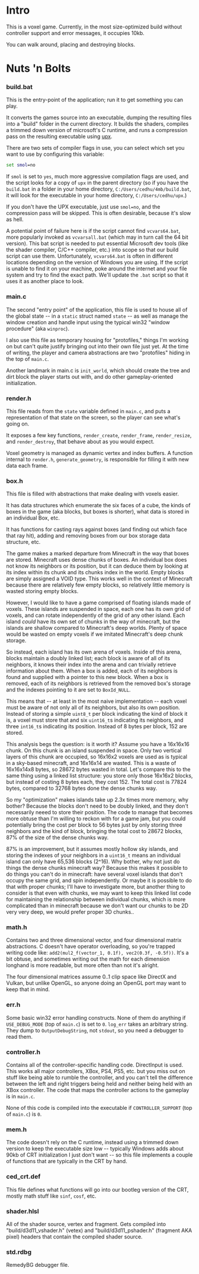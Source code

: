 # Intro
This is a voxel game. Currently, in the most size-optimized build without controller support and error messages, it occupies 10kb.

You can walk around, placing and destroying blocks.

# Nuts 'n Bolts
### build.bat
This is the entry-point of the application; run it to get something you can play.

It converts the games source into an executable, dumping the resulting files into a "build" folder in the current directory. It builds the shaders, compiles a trimmed down version of microsoft's C runtime, and runs a compression pass on the resulting executable using [upx](upx.github.io).

There are two sets of compiler flags in use, you can select which set you want to use by configuring this variable:
```bat
set smol=no
```

If `smol` is set to `yes`, much more aggressive compilation flags are used, and the script looks for a copy of `upx` in the parent directory (so if you have the `build.bat` in a folder in your home directory, `C:/Users/cedhu/4mb/build.bat`, it will look for the executable in your home directory, `C:/Users/cedhu/upx`.)

If you don't have the UPX executable, just use `smol=no`, and the compression pass will be skipped. This is often desirable, because it's slow as hell.

A potential point of failure here is if the script cannot find `vcvars64.bat`, more popularly invoked as `vcvarsall.bat` (which may in turn call the 64 bit version). This bat script is needed to put essential Microsoft dev tools (like the shader compiler, C/C++ compiler, etc.) into scope so that our build script can use them. Unfortunately, `vcvars64.bat` is often in different locations depending on the version of Windows you are using. If the script is unable to find it on your machine, poke around the internet and your file system and try to find the exact path. We'll update the `.bat` script so that it uses it as another place to look.


### main.c
The second "entry point" of the application, this file is used to house all of the global state -- in a `static` struct named `state` -- as well as manage the window creation and handle input using the typical win32 "window procedure" (aka `winproc`).

I also use this file as temporary housing for "protofiles," things I'm working on but can't quite justify bringing out into their own file just yet. At the time of writing, the player and camera abstractions are two "protofiles" hiding in the top of `main.c`.

Another landmark in main.c is `init_world`, which should create the tree and dirt block the player starts out with, and do other gameplay-oriented initialization.


### render.h
This file reads from the `state` variable defined in `main.c`, and puts a representation of that state on the screen, so the player can see what's going on.

It exposes a few key functions, `render_create`, `render_frame`, `render_resize`, and `render_destroy`, that behave about as you would expect.

Voxel geometry is managed as dynamic vertex and index buffers. A function internal to `render.h`, `generate_geometry`, is responsible for filling it with new data each frame.


### box.h
This file is filled with abstractions that make dealing with voxels easier.

It has data structures which enumerate the six faces of a cube, the kinds of boxes in the game (aka blocks, but boxes is shorter), what data is stored in an individual Box, etc.

It has functions for casting rays against boxes (and finding out which face that ray hit), adding and removing boxes from our box storage data structure, etc.

The game makes a marked departure from Minecraft in the way that boxes are stored. Minecraft uses dense chunks of boxes. An individual box does not know its neighbors or its position, but it can deduce them by looking at its index within its chunk and its chunks index in the world. Empty blocks are simply assigned a VOID type. This works well in the context of Minecraft because there are relatively few empty blocks, so relatively little memory is wasted storing empty blocks.

However, I would like to have a game comprised of floating islands made of voxels. These islands are suspended in space, each one has its own grid of voxels, and can rotate independently of the grid of any other island. Each island *could* have its own set of chunks in the way of minecraft, but the islands are shallow compared to Minecraft's deep worlds. Plenty of space would be wasted on empty voxels if we imitated Minecraft's deep chunk storage.

So instead, each island has its own arena of voxels. Inside of this arena, blocks maintain a doubly linked list; each block is aware of all of its neighbors, it knows their index into the arena and can trivially retrieve information about them. When a box is added, each of its neighbors is found and supplied with a pointer to this new block. When a box is removed, each of its neighbors is retrieved from the removed box's storage and the indexes pointing to it are set to `BoxId_NULL`.

This means that -- at least in the most naive implementation -- each voxel must be aware of not only all of its neighbors, but also its own position. Instead of storing a simple `uint8_t` per block indicating the kind of block it is, a voxel must store that and six `uint16_t`s indicating its neighbors, and three `int16_t`s indicating its position. Instead of 8 bytes per block, 152 are stored.

This analysis begs the question: is it worth it? Assume you have a 16x16x16 chunk. On this chunk is an island suspended in space. Only two vertical layers of this chunk are occupied, so 16x16x2 voxels are used as is typical in a sky-based minecraft, and 16x16x14 are wasted. This is a waste of 16x16x14x8 bytes, so 28672 bytes wasted in total. Let's compare this to the same thing using a linked list structure: you store only those 16x16x2 blocks, but instead of costing 8 bytes each, they cost 152. The total cost is 77824 bytes, compared to 32768 bytes done the dense chunks way.

So my "optimization" makes islands take up 2.3x times more memory, why bother? Because the blocks don't need to be doubly linked, and they don't necessarily neeed to store their position. The code to manage that becomes more obtuse than I'm willing to reckon with for a game jam, but you could potentially bring the cost per block to 56 bytes just by only storing three neighbors and the kind of block, bringing the total cost to 28672 blocks, 87% of the size of the dense chunks way.

87% is an improvement, but it assumes mostly hollow sky islands, and storing the indexes of your neighbors in a `uint16_t` means an individual island can only have 65,536 blocks (2^16). Why bother, why not just do things the dense chunks minecraft way? Because this makes it possible to do things you can't do in minecraft: have several voxel islands that don't occupy the same grid, and spin independently. Or maybe it is possible to do that with proper chunks; I'll have to investigate more, but another thing to consider is that even with chunks, we may want to keep this linked list code for maintaining the relationship between individual chunks, which is more complicated than in minecraft because we don't want our chunks to be 2D very very deep, we would prefer proper 3D chunks..

### math.h
Contains two and three dimensional vector, and four dimensional matrix abstractions.
C doesn't have operator overloading, so you're trapped writing code like: `add2(mul2_f(vector_1, 0.1f), vec2(0.3f, -0.5f))`. It's a bit obtuse, and sometimes writing out the math for each dimension longhand is more readable, but more often than not it's alright.

The four dimensional matrices assume 0..1 clip space like DirectX and Vulkan, but unlike OpenGL, so anyone doing an OpenGL port may want to keep that in mind.

### err.h
Some basic win32 error handling constructs. None of them do anything if `USE_DEBUG_MODE` (top of `main.c`) is set to `0`. `log_err` takes an arbitrary string. They dump to `OutputDebugString`, not `stdout`, so you need a debugger to read them.

### controller.h
Contains all of the controller-specific handling code. DirectInput is used. This works all major controllers, XBox, PS4, PS5, etc. but you miss out on stuff like being able to rumble the controller, and you can't tell the difference between the left and right triggers being held and neither being held with an XBox controller. The code that maps the controller actions to the gameplay is in `main.c`.

None of this code is compiled into the executable if `CONTROLLER_SUPPORT` (top of `main.c`) is `0`.

### mem.h
The code doesn't rely on the C runtime, instead using a trimmed down version to keep the executable size low -- typically Windows adds about 90kb of CRT initialization I just don't want -- so this file implements a couple of functions that are typically in the CRT by hand.

### ced_crt.def
This file defines what functions will go into our bootleg version of the CRT, mostly math stuff like `sinf`, `cosf`, etc.

### shader.hlsl
All of the shader source, vertex and fragment.
Gets compiled into "build/d3d11_vshader.h" (vetex) and "build/d3d11_pshader.h" (fragment AKA pixel) headers that contain the compiled shader source.

### std.rdbg
RemedyBG debugger file.
